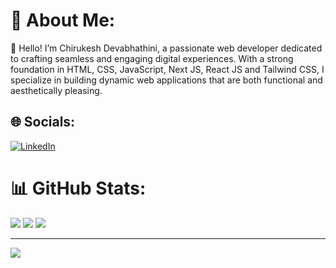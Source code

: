 # 💫 About Me:
👋 Hello! I’m Chirukesh Devabhathini, a passionate web developer dedicated to crafting seamless and engaging digital experiences. With a strong foundation in HTML, CSS, JavaScript, Next JS, React JS and Tailwind CSS, I specialize in building dynamic web applications that are both functional and aesthetically pleasing.


## 🌐 Socials:
[![LinkedIn](https://img.shields.io/badge/LinkedIn-%230077B5.svg?logo=linkedin&logoColor=white)](https://linkedin.com/in/Chirukesh) 

# 📊 GitHub Stats:
![](https://github-readme-stats.vercel.app/api?username=Chirukeshyt&theme=radical&hide_border=false&include_all_commits=true&count_private=true)
![](https://github-readme-stats.vercel.app/api/top-langs/?username=Chirukeshyt&theme=radical&hide_border=false&include_all_commits=true&count_private=true&layout=compact)
![](https://github-readme-streak-stats.herokuapp.com/?user=Chirukeshyt&theme=radical&hide_border=false)

---
[![](https://visitcount.itsvg.in/api?id=Chirukeshyt&icon=0&color=0)](https://visitcount.itsvg.in)

<!-- Proudly created with GPRM ( https://gprm.itsvg.in ) -->
